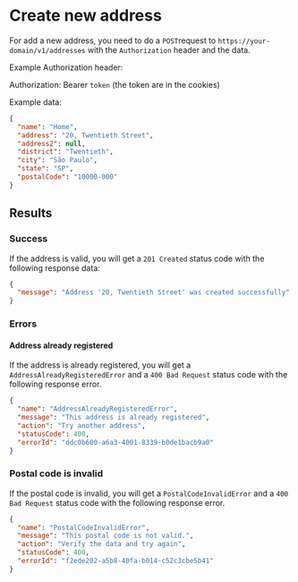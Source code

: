 # Create new address

For add a new address, you need to do a `POST`request to `https://your-domain/v1/addresses` with the `Authorization` header and the data.

Example Authorization header:

Authorization: Bearer `token` (the token are in the cookies)

Example data:

```json
{
  "name": "Home",
  "address": "20, Twentieth Street",
  "address2": null,
  "district": "Twentieth",
  "city": "São Paulo",
  "state": "SP",
  "postalCode": "10000-000"
}
```

## Results

### Success

If the address is valid, you will get a `201 Created` status code with the following response data:

```json
{
  "message": "Address '20, Twentieth Street' was created successfully"
}
```

### Errors

#### Address already registered

If the address is already registered, you will get a `AddressAlreadyRegisteredError` and a `400 Bad Request` status code with the following response error.

```json
{
  "name": "AddressAlreadyRegisteredError",
  "message": "This address is already registered",
  "action": "Try another address",
  "statusCode": 400,
  "errorId": "ddc0b600-a6a3-4001-8339-b0de1bacb9a0"
}
```

### Postal code is invalid

If the postal code is invalid, you will get a `PostalCodeInvalidError` and a `400 Bad Request` status code with the following response error.

```json
{
  "name": "PostalCodeInvalidError",
  "message": "This postal code is not valid.",
  "action": "Verify the data and try again",
  "statusCode": 400,
  "errorId": "f2ede202-a5b8-40fa-b014-c52c3cbe5b41"
}
```
